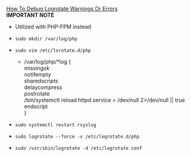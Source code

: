 [How To Debug Logrotate Warnings Or Errors](https://access.redhat.com/solutions/32831)<br />
**IMPORTANT NOTE**
* Utilized with PHP-FPM instead

* `sudo mkdir /var/log/php`
* `sudo vim /etc/lorotate.d/php`
  * /var/log/php/*log {<br />
    missingok<br />
    notifempty<br />
    sharedscripts<br />
    delaycompress<br />
    postrotate<br />
        /bin/systemctl reload httpd.service > /dev/null 2>/dev/null || true<br />
    endscript<br />
    }
* `sudo systemctl restart rsyslog`
* `sudo logrotate --force -v /etc/logrotate.d/php`
* `sudo /usr/sbin/logrotate -d /etc/logrotate.conf`
